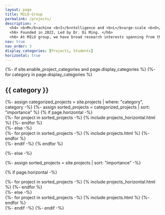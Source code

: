```yaml
---
layout: page
title: MILO-Group
permalink: /projects/
description: >
  <h4> <b>M</b>achine <b>I</b>ntelligence and <b>L</b>arge-scale <b>O</b>ptimization Group (MILO-Group)</h4>
  <h6> Founded in 2022, Led by Dr. Di Ming. </h6>
  <h6> At MILO group, we have broad research interests spanning from the theory to the application aspects of machine learning and large-scale optimization. Our current research works include: sparse learning, network pruning, adversarial attack, semantic segmentation, graph learning, clustering, self-supervised learning, nonlinear optimization, bilevel optimization, curriculum optimization, multi-stage optimization, etc. </h6>
nav: true
nav_order: 3
display_categories: [Projects, Students]
horizontal: true
---
```


<!-- pages/projects.md -->
<div class="projects">
{%- if site.enable_project_categories and page.display_categories %}
  <!-- Display categorized projects -->
  {%- for category in page.display_categories %}
  <h2 class="category">{{ category }}</h2>
  {%- assign categorized_projects = site.projects | where: "category", category -%}
  {%- assign sorted_projects = categorized_projects | sort: "importance" %}
  <!-- Generate cards for each project -->
  {% if page.horizontal -%}
  <div class="container">
    <div class="row row-cols-1">
    {%- for project in sorted_projects -%}
      {% include projects_horizontal.html %}
    {%- endfor %}
    </div>
  </div>
  {%- else -%}
  <div class="grid">
    {%- for project in sorted_projects -%}
      {% include projects.html %}
    {%- endfor %}
  </div>
  {%- endif -%}
  {% endfor %}

{%- else -%}
<!-- Display projects without categories -->
  {%- assign sorted_projects = site.projects | sort: "importance" -%}
  <!-- Generate cards for each project -->
  {% if page.horizontal -%}
  <div class="container">
    <div class="row row-cols-1">
    {%- for project in sorted_projects -%}
      {% include projects_horizontal.html %}
    {%- endfor %}
    </div>
  </div>
  {%- else -%}
  <div class="grid">
    {%- for project in sorted_projects -%}
      {% include projects.html %}
    {%- endfor %}
  </div>
  {%- endif -%}
{%- endif -%}
</div>
